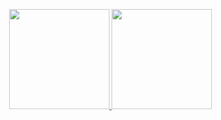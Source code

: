 <div align="center">
  <a href="https://github.com/iBrunos">
  <img height="180em" src="https://github-readme-stats.vercel.app/api?username=iBrunos&show_icons=true&theme=dracula&include_all_commits=true&count_private=true"/>
  <img height="180em" src="https://github-readme-stats.vercel.app/api/top-langs/?username=iBrunos&layout=compact&langs_count=7&theme=dracula"/>
</div>
